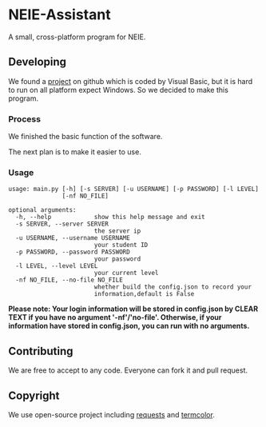 # NEIE-Assistant
A small, cross-platform program for NEIE.

## Developing
We found a [project](https://github.com/ranulldd/NEIE-Assistant) on github which is coded by Visual Basic, but it is hard to run on all platform expect Windows. So we decided to make this program.

### Process
We finished the basic function of the software.

The next plan is to make it easier to use.


### Usage
```
usage: main.py [-h] [-s SERVER] [-u USERNAME] [-p PASSWORD] [-l LEVEL]
               [-nf NO_FILE]

optional arguments:
  -h, --help            show this help message and exit
  -s SERVER, --server SERVER
                        the server ip
  -u USERNAME, --username USERNAME
                        your student ID
  -p PASSWORD, --password PASSWORD
                        your password
  -l LEVEL, --level LEVEL
                        your current level
  -nf NO_FILE, --no-file NO_FILE
                        whether build the config.json to record your
                        information,default is False
```
**Please note: Your login information will be stored in config.json by CLEAR TEXT if you have no argument '-nf'/'no-file'. Otherwise, if your information have stored in config.json, you can run with no arguments.**

## Contributing
We are free to accept to any code. Everyone can fork it and pull request.

## Copyright
We use open-source project including [requests](https://github.com/kennethreitz/requests) and [termcolor](https://pypi.python.org/pypi/termcolor).
